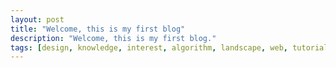```yaml
---
layout: post
title: "Welcome, this is my first blog"
description: "Welcome, this is my first blog."
tags: [design, knowledge, interest, algorithm, landscape, web, tutorial, tasty, books, travel, interest]
---
```



